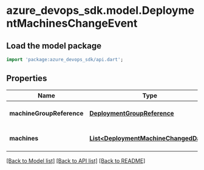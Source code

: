 # azure_devops_sdk.model.DeploymentMachinesChangeEvent

## Load the model package
```dart
import 'package:azure_devops_sdk/api.dart';
```

## Properties
Name | Type | Description | Notes
------------ | ------------- | ------------- | -------------
**machineGroupReference** | [**DeploymentGroupReference**](DeploymentGroupReference.md) |  | [optional] [default to null]
**machines** | [**List&lt;DeploymentMachineChangedData&gt;**](DeploymentMachineChangedData.md) |  | [optional] [default to []]

[[Back to Model list]](../README.md#documentation-for-models) [[Back to API list]](../README.md#documentation-for-api-endpoints) [[Back to README]](../README.md)


